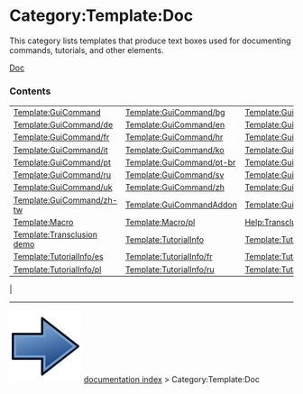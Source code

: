 # Category:Template:Doc
This category lists templates that produce text boxes used for documenting commands, tutorials, and other elements.

[Doc](Category_Template.md)

### Contents

|     |     |     |
| --- | --- | --- |
| [Template:GuiCommand](Template_GuiCommand.md) | [Template:GuiCommand/bg](Template_GuiCommand/bg.md) | [Template:GuiCommand/cs](Template_GuiCommand/cs.md) |
| [Template:GuiCommand/de](Template_GuiCommand/de.md) | [Template:GuiCommand/en](Template_GuiCommand/en.md) | [Template:GuiCommand/es](Template_GuiCommand/es.md) |
| [Template:GuiCommand/fr](Template_GuiCommand/fr.md) | [Template:GuiCommand/hr](Template_GuiCommand/hr.md) | [Template:GuiCommand/id](Template_GuiCommand/id.md) |
| [Template:GuiCommand/it](Template_GuiCommand/it.md) | [Template:GuiCommand/ko](Template_GuiCommand/ko.md) | [Template:GuiCommand/pl](Template_GuiCommand/pl.md) |
| [Template:GuiCommand/pt](Template_GuiCommand/pt.md) | [Template:GuiCommand/pt-br](Template_GuiCommand/pt-br.md) | [Template:GuiCommand/ro](Template_GuiCommand/ro.md) |
| [Template:GuiCommand/ru](Template_GuiCommand/ru.md) | [Template:GuiCommand/sv](Template_GuiCommand/sv.md) | [Template:GuiCommand/tr](Template_GuiCommand/tr.md) |
| [Template:GuiCommand/uk](Template_GuiCommand/uk.md) | [Template:GuiCommand/zh](Template_GuiCommand/zh.md) | [Template:GuiCommand/zh-cn](Template_GuiCommand/zh-cn.md) |
| [Template:GuiCommand/zh-tw](Template_GuiCommand/zh-tw.md) | [Template:GuiCommandAddon](Template_GuiCommandAddon.md) | [Template:GuiCommandAddon/pl](Template_GuiCommandAddon/pl.md) |
| [Template:Macro](Template_Macro.md) | [Template:Macro/pl](Template_Macro/pl.md) | [Help:Transclusion demo](Help_Transclusion_demo.md) |
| [Template:Transclusion demo](Template_Transclusion_demo.md) | [Template:TutorialInfo](Template_TutorialInfo.md) | [Template:TutorialInfo/de](Template_TutorialInfo/de.md) |
| [Template:TutorialInfo/es](Template_TutorialInfo/es.md) | [Template:TutorialInfo/fr](Template_TutorialInfo/fr.md) | [Template:TutorialInfo/it](Template_TutorialInfo/it.md) |
| [Template:TutorialInfo/pl](Template_TutorialInfo/pl.md) | [Template:TutorialInfo/ru](Template_TutorialInfo/ru.md) | [Template:TutorialInfo/tr](Template_TutorialInfo/tr.md) |
|



---
![](images/Button_right.svg) [documentation index](../README.md) > Category:Template:Doc
